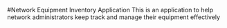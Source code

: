 #Network Equipment Inventory Application
This is an application to help network administrators keep track and manage their equipment effectively